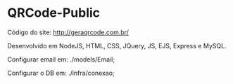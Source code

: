 # QRCode-Public
 Código do site: http://geraqrcode.com.br/
 
 Desenvolvido em NodeJS, HTML, CSS, JQuery, JS, EJS, Express e MySQL.


 Configurar email em: ./models/Email;
 
 Configurar o DB em: ./infra/conexao;
